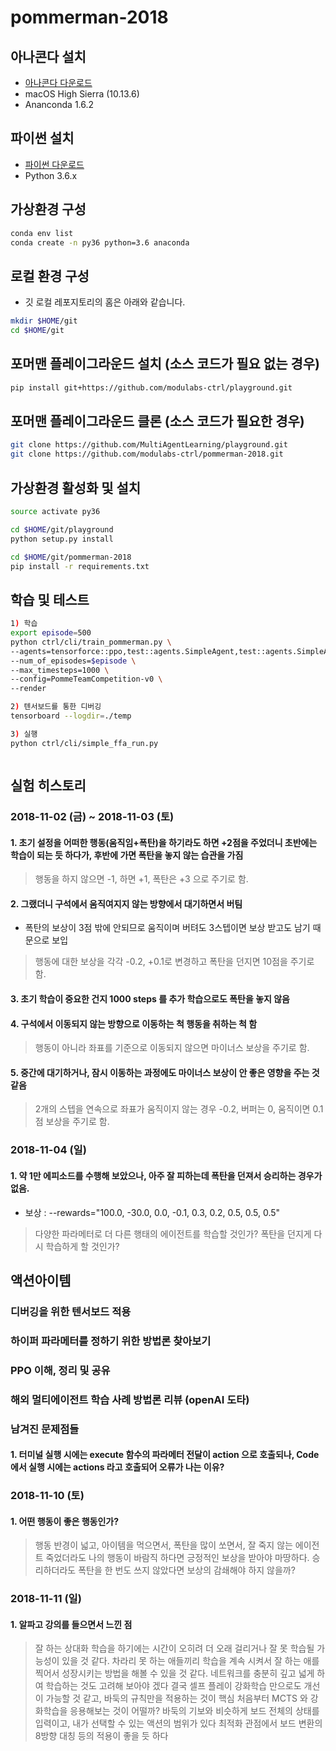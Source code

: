 # pommerman-2018

## 아나콘다 설치
* [아나콘다 다운로드](https://www.anaconda.com/download)
* macOS High Sierra (10.13.6)
* Ananconda 1.6.2

## 파이썬 설치
* [파이썬 다운로드](https://www.python.org/downloads/)
* Python 3.6.x

## 가상환경 구성
```bash
conda env list
conda create -n py36 python=3.6 anaconda
```

## 로컬 환경 구성
* 깃 로컬 레포지토리의 홈은 아래와 같습니다.
```bash
mkdir $HOME/git
cd $HOME/git
```

## 포머맨 플레이그라운드 설치 (소스 코드가 필요 없는 경우)
```bash
pip install git+https://github.com/modulabs-ctrl/playground.git
```

## 포머맨 플레이그라운드 클론 (소스 코드가 필요한 경우)
```bash
git clone https://github.com/MultiAgentLearning/playground.git
git clone https://github.com/modulabs-ctrl/pommerman-2018.git
```

## 가상환경 활성화 및 설치
```bash
source activate py36

cd $HOME/git/playground
python setup.py install

cd $HOME/git/pommerman-2018
pip install -r requirements.txt
```

## 학습 및 테스트
```bash
1) 학습
export episode=500
python ctrl/cli/train_pommerman.py \
--agents=tensorforce::ppo,test::agents.SimpleAgent,test::agents.SimpleAgent,test::agents.SimpleAgent \
--num_of_episodes=$episode \
--max_timesteps=1000 \
--config=PommeTeamCompetition-v0 \
--render

2) 텐서보드를 통한 디버깅
tensorboard --logdir=./temp

3) 실행
python ctrl/cli/simple_ffa_run.py



```

## 실험 히스토리
### 2018-11-02 (금) ~ 2018-11-03 (토)
#### 1. 초기 설정을 어떠한 행동(움직임+폭탄)을 하기라도 하면 +2점을 주었더니 초반에는 학습이 되는 듯 하다가, 후반에 가면 폭탄을 놓지 않는 습관을 가짐
> 행동을 하지 않으면 -1, 하면 +1, 폭탄은 +3 으로 주기로 함.
#### 2. 그랬더니 구석에서 움직여지지 않는 방향에서 대기하면서 버팀
* 폭탄의 보상이 3점 밖에 안되므로 움직이며 버텨도 3스텝이면 보상 받고도 남기 때문으로 보입
> 행동에 대한 보상을 각각 -0.2, +0.1로 변경하고 폭탄을 던지면 10점을 주기로 함.
#### 3. 초기 학습이 중요한 건지 1000 steps 를 추가 학습으로도 폭탄을 놓지 않음
#### 4. 구석에서 이동되지 않는 방향으로 이동하는 척 행동을 취하는 척 함 
> 행동이 아니라 좌표를 기준으로 이동되지 않으면 마이너스 보상을 주기로 함.
#### 5. 중간에 대기하거나, 잠시 이동하는 과정에도 마이너스 보상이 안 좋은 영향을 주는 것 같음
> 2개의 스텝을 연속으로 좌표가 움직이지 않는 경우 -0.2, 버퍼는 0, 움직이면 0.1점 보상을 주기로 함.

### 2018-11-04 (일)
#### 1. 약 1만 에피소드를 수행해 보았으나, 아주 잘 피하는데 폭탄을 던져서 승리하는 경우가 없음. 
* 보상 : --rewards="100.0, -30.0, 0.0, -0.1, 0.3, 0.2, 0.5, 0.5, 0.5"
> 다양한 파라메터로 더 다른 행태의 에이전트를 학습할 것인가?
> 폭탄을 던지게 다시 학습하게 할 것인가?


## 액션아이템
### 디버깅을 위한 텐서보드 적용
### 하이퍼 파라메터를 정하기 위한 방법론 찾아보기
### PPO 이해, 정리 및 공유
### 해외 멀티에이전트 학습 사례 방법론 리뷰 (openAI 도타)


### 남겨진 문제점들
#### 1. 터미널 실행 시에는 execute 함수의 파라메터 전달이 action 으로 호출되나, Code 에서 실행 시에는 actions 라고 호출되어 오류가 나는 이유?

### 2018-11-10 (토)
#### 1. 어떤 행동이 좋은 행동인가?
> 행동 반경이 넓고, 아이템을 먹으면서, 폭탄을 많이 쏘면서, 잘 죽지 않는 에이전트
> 죽었더라도 나의 행동이 바람직 하다면 긍정적인 보상을 받아야 마땅하다.
> 승리하더라도 폭탄을 한 번도 쓰지 않았다면 보상의 감쇄해야 하지 않을까?

### 2018-11-11 (일)
#### 1. 알파고 강의를 들으면서 느낀 점
> 잘 하는 상대화 학습을 하기에는 시간이 오히려 더 오래 걸리거나 잘 못 학습될 가능성이 있을 것 같다.
> 차라리 못 하는 애들끼리 학습을 계속 시켜서 잘 하는 애를 찍어서 성장시키는 방법을 해볼 수 있을 것 같다.
> 네트워크를 충분히 깊고 넓게 하여 학습하는 것도 고려해 보아야 겠다
> 결국 셀프 플레이 강화학습 만으로도 개선이 가능할 것 같고, 바둑의 규칙만을 적용하는 것이 핵심
> 처음부터 MCTS 와 강화학습을 응용해보는 것이 어떨까?
> 바둑의 기보와 비슷하게 보드 전체의 상태를 입력이고, 내가 선택할 수 있는 액션의 범위가 있다
> 최적화 관점에서 보드 변환의 8방향 대칭 등의 적용이 좋을 듯 하다

